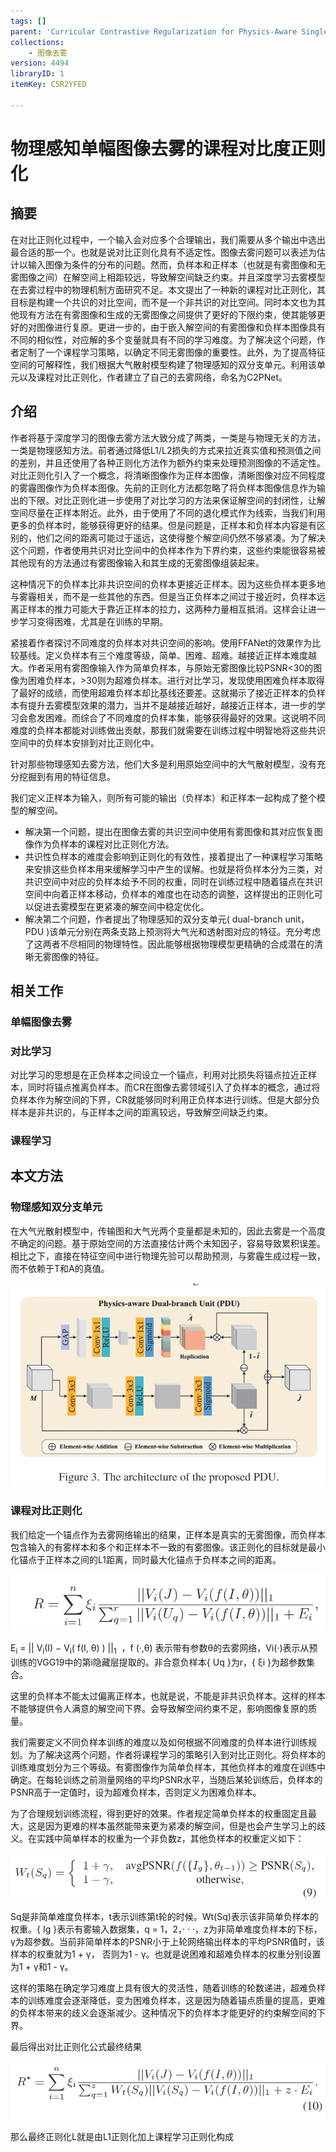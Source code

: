 ```yaml
---
tags: []
parent: 'Curricular Contrastive Regularization for Physics-Aware Single Image Dehazing'
collections:
    - 图像去雾
version: 4494
libraryID: 1
itemKey: C5R2YFED

---
```

# 物理感知单幅图像去雾的课程对比度正则化

## 摘要

在对比正则化过程中，一个输入会对应多个合理输出，我们需要从多个输出中选出最合适的那一个。也就是说对比正则化具有不适定性。图像去雾问题可以表述为估计以输入图像为条件的分布的问题。然而，负样本和正样本（也就是有雾图像和无雾图像之间）在解空间上相距较远，导致解空间缺乏约束。并且深度学习去雾模型在去雾过程中的物理机制方面研究不足。本文提出了一种新的课程对比正则化，其目标是构建一个共识的对比空间，而不是一个非共识的对比空间。同时本文也为其他现有方法在有雾图像和生成的无雾图像之间提供了更好的下限约束，使其能够更好的对图像进行复原。更进一步的，由于嵌入解空间的有雾图像和负样本图像具有不同的相似性，对应解的多个变量就具有不同的学习难度。为了解决这个问题，作者定制了一个课程学习策略，以确定不同无雾图像的重要性。此外，为了提高特征空间的可解释性，我们根据大气散射模型构建了物理感知的双分支单元。利用该单元以及课程对比正则化，作者建立了自己的去雾网络，命名为C2PNet。

## 介绍

作者将基于深度学习的图像去雾方法大致分成了两类，一类是与物理无关的方法，一类是物理感知方法。前者通过降低L1/L2损失的方式来拉近真实值和预测值之间 的差别，并且还使用了各种正则化方法作为额外约束来处理预测图像的不适定性。对比正则化引入了一个概念，将清晰图像作为正样本图像，清晰图像对应不同程度的雾霾图像作为负样本图像。先前的正则化方法都忽略了将负样本图像信息作为输出的下限。对比正则化进一步使用了对比学习的方法来保证解空间的封闭性，让解空间尽量在正样本附近。此外，由于使用了不同的退化模式作为线索，当我们利用更多的负样本时，能够获得更好的结果。但是问题是，正样本和负样本内容是有区别的，他们之间的距离可能过于遥远，这使得整个解空间仍然不够紧凑。为了解决这个问题，作者使用共识对比空间中的负样本作为下界约束，这些约束能很容易被其他现有的方法通过有雾图像输入和其生成的无雾图像组装起来。

这种情况下的负样本比非共识空间的负样本更接近正样本。因为这些负样本更多地与雾霾相关，而不是一些其他的东西。但是当正负样本之间过于接近时，负样本远离正样本的推力可能大于靠近正样本的拉力，这两种力量相互抵消。这样会让进一步学习变得困难，尤其是在训练的早期。

紧接着作者探讨不同难度的负样本对共识空间的影响。使用FFANet的效果作为比较基线。定义负样本有三个难度等级，简单、困难、超难。越接近正样本难度越大。作者采用有雾图像输入作为简单负样本，与原始无雾图像比较PSNR<30的图像为困难负样本，>30则为超难负样本。进行对比学习，发现使用困难负样本取得了最好的成绩，而使用超难负样本却比基线还要差。这就揭示了接近正样本的负样本有提升去雾模型效果的潜力，当并不是越接近越好，越接近正样本，进一步的学习会愈发困难。而综合了不同难度的负样本集，能够获得最好的效果。这说明不同难度的负样本都能对训练做出贡献，那我们就需要在训练过程中明智地将这些共识空间中的负样本安排到对比正则化中。

针对那些物理感知去雾方法，他们大多是利用原始空间中的大气散射模型，没有充分挖掘到有用的特征信息。

我们定义正样本为输入，则所有可能的输出（负样本）和正样本一起构成了整个模型的解空间。

*   解决第一个问题，提出在图像去雾的共识空间中使用有雾图像和其对应恢复图像作为负样本的课程对比正则化方法。
*   共识性负样本的难度会影响到正则化的有效性，接着提出了一种课程学习策略来安排这些负样本用来缓解学习中产生的误解。也就是将负样本分为三类，对共识空间中对应的负样本给予不同的权重，同时在训练过程中随着锚点在共识空间中向着正样本移动，负样本的难度也在动态的调整，这样提出的正则化可以促进去雾模型在更紧凑的解空间中稳定优化。
*   解决第二个问题，作者提出了物理感知的双分支单元( dual-branch unit，PDU )该单元分别在两条支路上预测将大气光和透射图对应的特征。充分考虑了这两者不尽相同的物理特性。因此能够根据物理模型更精确的合成潜在的清晰无雾图像的特征。

## 相关工作

### 单幅图像去雾

### 对比学习

对比学习的思想是在正负样本之间设立一个锚点，利用对比损失将锚点拉近正样本，同时将锚点推离负样本。而CR在图像去雾领域引入了负样本的概念，通过将负样本作为解空间的下界，CR就能够同时利用正负样本进行训练。但是大部分负样本是非共识的，与正样本之间的距离较远，导致解空间缺乏约束。

### 课程学习

## 本文方法

### 物理感知双分支单元

在大气光散射模型中，传输图和大气光两个变量都是未知的，因此去雾是一个高度不确定的问题。基于原始空间的方法直接估计两个未知因子，容易导致累积误差。相比之下，直接在特征空间中进行物理先验可以帮助预测，与雾霾生成过程一致，而不依赖于T和A的真值。

![\<img alt="" data-attachment-key="VQP37SVR" src="attachments/VQP37SVR.png" ztype="zimage">](attachments/VQP37SVR.png)

### 课程对比正则化

我们给定一个锚点作为去雾网络输出的结果，正样本是真实的无雾图像，而负样本包含输入的有雾样本和多个和正样本不一致的有雾图像。该正则化的目标就是最小化锚点于正样本之间的L1距离，同时最大化锚点于负样本之间的距离。

![\<img alt="" data-attachment-key="6WL4CCBT" src="attachments/6WL4CCBT.png" ztype="zimage">](attachments/6WL4CCBT.png)

E<sub>i</sub> = || V<sub>i</sub>(I) − V<sub>i</sub>( f(I, θ) ) ||<sub>1</sub>  ，f (·,θ) 表示带有参数θ的去雾网络，Vi(·)表示从预训练的VGG19中的第i隐藏层提取的。非合意负样本{ Uq }为r，{ ξi }为超参数集合。

这里的负样本不能太过偏离正样本，也就是说，不能是非共识负样本。这样的样本不能够提供令人满意的解空间下界。会导致解空间约束不足，影响图像复原的质量。

我们需要定义不同负样本训练的难度以及如何根据不同难度的负样本进行训练规划。为了解决这两个问题，作者将课程学习的策略引入到对比正则化。将负样本的训练难度划分为三个等级。有雾图像作为简单负样本，其他负样本的难度在训练中确定。在每轮训练之前测量网络的平均PSNR水平，当随后某轮训练后，负样本的PSNR高于一定值时，设为超难负样本，否则定义为困难负样本。

为了合理规划训练流程，得到更好的效果。作者规定简单负样本的权重固定且最大，这是因为更难的样本虽然能带来更为紧凑的解空间，但是也会产生学习上的歧义。在实践中简单样本的权重为一个非负数z，其他负样本的权重定义如下：

![\<img alt="" data-attachment-key="E5E5YZG3" src="attachments/E5E5YZG3.png" ztype="zimage">](attachments/E5E5YZG3.png)

Sq是非简单难度负样本，t表示训练第t轮的时候。Wt(Sq)表示该非简单负样本的权重。{ Ig }表示有雾输入数据集，q = 1，2，· · ·，z为非简单难度负样本的下标，γ为超参数。当前非简单样本的PSNR小于上轮网络输出样本的平均PSNR值时，该样本的权重就为1 + γ， 否则为1 - γ。也就是说困难和超难负样本的权重分别设置为1 + γ和1 - γ。

这样的策略在确定学习难度上具有很大的灵活性，随着训练的轮数递进，超难负样本的训练难度会逐渐降低，变为困难负样本，这是因为随着锚点质量的提高，更难的负样本带来的歧义会逐渐减少。这种情况下的负样本才能更好的约束解空间的下界。

最后得出对比正则化公式最终结果

![\<img alt="" data-attachment-key="4CZ8XE4U" src="attachments/4CZ8XE4U.png" ztype="zimage">](attachments/4CZ8XE4U.png)

那么最终正则化L就是由L1正则化加上课程学习正则化构成

